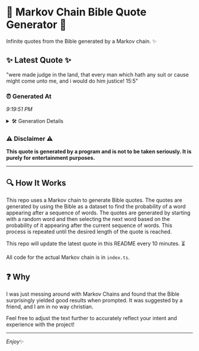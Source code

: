 # 📖 Markov Chain Bible Quote Generator 📖

Infinite quotes from the Bible generated by a Markov chain. ✨

## ✨ Latest Quote ✨
"were made judge in the land, that every man which hath any suit or cause might come unto me, and i would do him justice! 15:5"

### ⏰ Generated At
*9:19:51 PM*

<details>
    <summary>🛠️ Generation Details</summary>
    <p>
        <strong>🌱 Seed:</strong> were<br>
        <strong>🔄 Iterations:</strong> 25<br>
        <strong>📜 Context History:</strong><br>[ were ]: made<br>[ were, made ]: judge<br>[ were, made, judge ]: in<br>[ were, made, judge, in ]: the<br>[ were, made, judge, in, the ]: land,<br>[ were, made, judge, in, the, land, ]: that<br>[ made, judge, in, the, land,, that ]: every<br>[ judge, in, the, land,, that, every ]: man<br>[ in, the, land,, that, every, man ]: which<br>[ the, land,, that, every, man, which ]: hath<br>[ land,, that, every, man, which, hath ]: any<br>[ that, every, man, which, hath, any ]: suit<br>[ every, man, which, hath, any, suit ]: or<br>[ man, which, hath, any, suit, or ]: cause<br>[ which, hath, any, suit, or, cause ]: might<br>[ hath, any, suit, or, cause, might ]: come<br>[ any, suit, or, cause, might, come ]: unto<br>[ suit, or, cause, might, come, unto ]: me,<br>[ or, cause, might, come, unto, me, ]: and<br>[ cause, might, come, unto, me,, and ]: i<br>[ might, come, unto, me,, and, i ]: would<br>[ come, unto, me,, and, i, would ]: do<br>[ unto, me,, and, i, would, do ]: him<br>[ me,, and, i, would, do, him ]: justice!<br>[ and, i, would, do, him, justice! ]: 15:5<br>
    </p>
</details>

### ⚠️ Disclaimer ⚠️
**This quote is generated by a program and is not to be taken seriously. It is purely for entertainment purposes.**

---

## 🔍 How It Works

This repo uses a Markov chain to generate Bible quotes. The quotes are generated by using the Bible as a dataset to find the probability of a word appearing after a sequence of words. The quotes are generated by starting with a random word and then selecting the next word based on the probability of it appearing after the current sequence of words. This process is repeated until the desired length of the quote is reached.

This repo will update the latest quote in this README every 10 minutes. ⏳

All code for the actual Markov chain is in `index.ts`.

## ❓ Why

I was just messing around with Markov Chains and found that the Bible surprisingly yielded good results when prompted. 
It was suggested by a friend, and I am in no way christian.

Feel free to adjust the text further to accurately reflect your intent and experience with the project!

---

*Enjoy*✨

